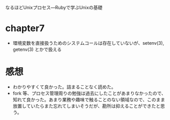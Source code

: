 なるほどUnixプロセス―Rubyで学ぶUnixの基礎


# chapter7
* 環境変数を直接扱うためのシステムコールは存在していないが、setenv(3), getenv(3) とかで扱える

# 感想
* わかりやすくて良かった。詰まることなく読めた。
* fork 等、プロセス管理周りの勉強は過去にしたことがあまりなかったので、知れて良かった。あまり業務や趣味で触ることのない領域なので、このまま放置していたらまた忘れてしまいそうだが、勘所は抑えることができたと思う。
